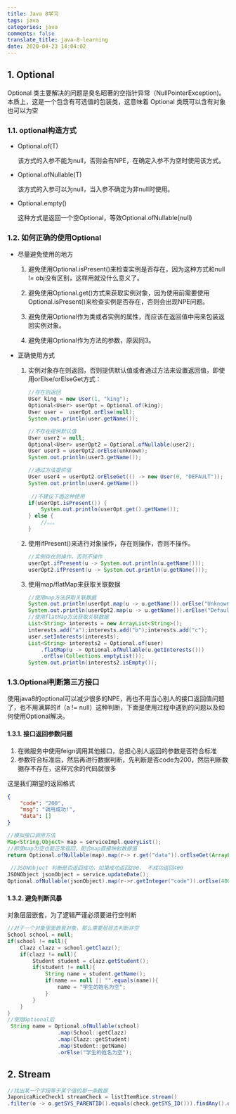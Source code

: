 ```yaml
---
title: Java 8学习
tags: java
categories: java
comments: false
translate_title: java-8-learning
date: 2020-04-23 14:04:02
---
```


## 1. Optional
Optional 类主要解决的问题是臭名昭著的空指针异常（NullPointerException)。
本质上，这是一个包含有可选值的包装类，这意味着 Optional 类既可以含有对象也可以为空
### 1.1. optional构造方式

- Optional.of(T)

    该方式的入参不能为null，否则会有NPE，在确定入参不为空时使用该方式。

- Optional.ofNullable(T)

    该方式的入参可以为null，当入参不确定为非null时使用。

- Optional.empty()

    这种方式是返回一个空Optional，等效Optional.ofNullable(null)

### 1.2. 如何正确的使用Optional

- 尽量避免使用的地方

    1. 避免使用Optional.isPresent()来检查实例是否存在，因为这种方式和null != obj没有区别，这样用就没什么意义了。

    2. 避免使用Optional.get()方式来获取实例对象，因为使用前需要使用Optional.isPresent()来检查实例是否存在，否则会出现NPE问题。

    3. 避免使用Optional作为类或者实例的属性，而应该在返回值中用来包装返回实例对象。

    4. 避免使用Optional作为方法的参数，原因同3。

- 正确使用方式

    1. 实例对象存在则返回，否则提供默认值或者通过方法来设置返回值，即使用orElse/orElseGet方式：

        ```java
        //存在则返回
        User king = new User(1, "king");
        Optional<User> userOpt = Optional.of(king);
        User user =  userOpt.orElse(null);
        System.out.println(user.getName());
        
        //不存在提供默认值
        User user2 = null;
        Optional<User> userOpt2 = Optional.ofNullable(user2);
        User user3 = userOpt2.orElse(unknown);
        System.out.println(user3.getName());
        
        //通过方法提供值
        User user4 = userOpt2.orElseGet(() -> new User(0, "DEFAULT")); 
        System.out.println(user4.getName())
            
         //不建议下面这种使用
        if(userOpt.isPresent()) {
            System.out.println(userOpt.get().getName());
        } else {
            //。。。
        }
        ```

    2. 使用ifPresent()来进行对象操作，存在则操作，否则不操作。

        ```java
        //实例存在则操作，否则不操作
        userOpt.ifPresent(u -> System.out.println(u.getName()));
        userOpt2.ifPresent(u -> System.out.println(u.getName()));
        ```

    3. 使用map/flatMap来获取关联数据

        ```java
        //使用map方法获取关联数据
        System.out.println(userOpt.map(u -> u.getName()).orElse("Unknown"));
        System.out.println(userOpt2.map(u -> u.getName()).orElse("Default"));
        //使用flatMap方法获取关联数据
        List<String> interests = new ArrayList<String>();
        interests.add("a");interests.add("b");interests.add("c");
        user.setInterests(interests);
        List<String> interests2 = Optional.of(user)
            .flatMap(u -> Optional.ofNullable(u.getInterests()))
            .orElse(Collections.emptyList());
        System.out.println(interests2.isEmpty());
        ```

        

### 1.3.Optional判断第三方接口

使用java8的optional可以减少很多的NPE，再也不用当心别人的接口返回值问题了，也不用满屏的if（a != null）这种判断，下面是使用过程中遇到的问题以及如何使用Optional解决。

#### 1.3.1. 接口返回参数问题

1. 在微服务中使用feign调用其他接口，总担心别人返回的参数是否符合标准
2. 参数符合标准后，然后再进行数据判断，先判断是否code为200，然后判断数据存不存在，这样冗余的代码就很多

这是我们期望的返回格式

```json
{
	"code": "200",
	"msg": "调用成功!",
	"data": []
}
```

```java
//模拟接口调用方法
Map<String,Object> map = serviceImpl.queryList();
//即使map为空也能正常返回，配合map直接映射数据值
return Optional.ofNullable(map).map(r-> r.get("data")).orElseGet(ArrayList:: new)
    
 //JSONObject 判断是否返回成功，如果成功返回200， 不成功返回400   
JSONObject jsonObject = service.updateDate();
Optional.ofNullable(jsonObject).map(r->r.getInteger("code")).orElse(400)
```

#### 1.3.2. 避免判断风暴

对象层层嵌套，为了逻辑严谨必须要进行空判断

```java
//对于一个对象里面嵌套对象，那么需要层层去判断非空
School school = null;
if(school != null){
    Clazz clazz = school.getClazz();
    if(clazz != null){
        Student student = clazz.getStudent();
        if(student != null){
            String name = student.getName();
            if(name == null || "".equals(name)){
                name = "学生的姓名为空";
            }
        }
    }
}
//使用Optional后
 String name = Optional.ofNullable(school)
                .map(School::getClazz)
                .map(Clazz::getStudent)
                .map(Student::getName)
                .orElse("学生的姓名为空");
```

## 2. Stream

```java
//找出某一个字段等于某个值的那一条数据
JaponicaRiceCheck1 streamCheck = listItemRice.stream()
.filter(o -> o.getSYS_PARENTID().equals(check.getSYS_ID())).findAny().orElse(null);
```


